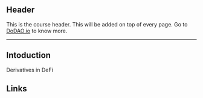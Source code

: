## Header
This is the course header. This will be added on top of every page. Go to [DoDAO.io](https://www.dodao.io) to know more.

---

## Intoduction
 
Derivatives in DeFi


## Links




